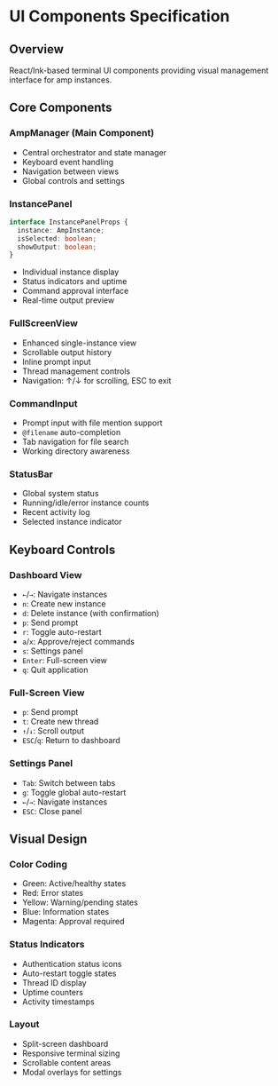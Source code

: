 # UI Components Specification

## Overview
React/Ink-based terminal UI components providing visual management interface for amp instances.

## Core Components

### AmpManager (Main Component)
- Central orchestrator and state manager
- Keyboard event handling
- Navigation between views
- Global controls and settings

### InstancePanel
```typescript
interface InstancePanelProps {
  instance: AmpInstance;
  isSelected: boolean;
  showOutput: boolean;
}
```
- Individual instance display
- Status indicators and uptime
- Command approval interface
- Real-time output preview

### FullScreenView
- Enhanced single-instance view
- Scrollable output history
- Inline prompt input
- Thread management controls
- Navigation: ↑/↓ for scrolling, ESC to exit

### CommandInput
- Prompt input with file mention support
- `@filename` auto-completion
- Tab navigation for file search
- Working directory awareness

### StatusBar
- Global system status
- Running/idle/error instance counts
- Recent activity log
- Selected instance indicator

## Keyboard Controls

### Dashboard View
- `←`/`→`: Navigate instances
- `n`: Create new instance
- `d`: Delete instance (with confirmation)
- `p`: Send prompt
- `r`: Toggle auto-restart
- `a`/`x`: Approve/reject commands
- `s`: Settings panel
- `Enter`: Full-screen view
- `q`: Quit application

### Full-Screen View
- `p`: Send prompt
- `t`: Create new thread
- `↑`/`↓`: Scroll output
- `ESC`/`q`: Return to dashboard

### Settings Panel
- `Tab`: Switch between tabs
- `g`: Toggle global auto-restart
- `←`/`→`: Navigate instances
- `ESC`: Close panel

## Visual Design

### Color Coding
- Green: Active/healthy states
- Red: Error states
- Yellow: Warning/pending states
- Blue: Information states
- Magenta: Approval required

### Status Indicators
- Authentication status icons
- Auto-restart toggle states
- Thread ID display
- Uptime counters
- Activity timestamps

### Layout
- Split-screen dashboard
- Responsive terminal sizing
- Scrollable content areas
- Modal overlays for settings
